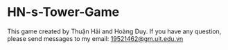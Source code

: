 # HN-s-Tower-Game
This game created by Thuận Hải and Hoàng Duy. If you have any question, please send messages to my email: 19521462@gm.uit.edu.vn
